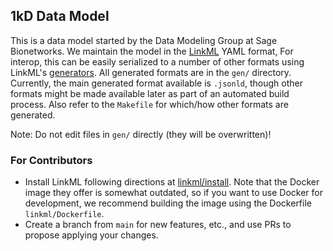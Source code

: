 ## 1kD Data Model

This is a data model started by the Data Modeling Group at Sage Bionetworks. 
We maintain the model in the [LinkML](https://linkml.io/linkml/index.html) YAML format,
For interop, this can be easily serialized to a number of other formats using LinkML's [generators](https://linkml.io/linkml/generators/index.html).
All generated formats are in the `gen/` directory.
Currently, the main generated format available is `.jsonld`, though other formats might be made available later as part of an automated build process.
Also refer to the `Makefile` for which/how other formats are generated.

Note: Do not edit files in `gen/` directly (they will be overwritten)! 

### For Contributors

- Install LinkML following directions at [linkml/install](https://linkml.io/linkml/intro/install.html). 
Note that the Docker image they offer is somewhat outdated, so if you want to use Docker for development, we recommend building the image using the Dockerfile `linkml/Dockerfile`.
- Create a branch from `main` for new features, etc., and use PRs to propose applying your changes.








